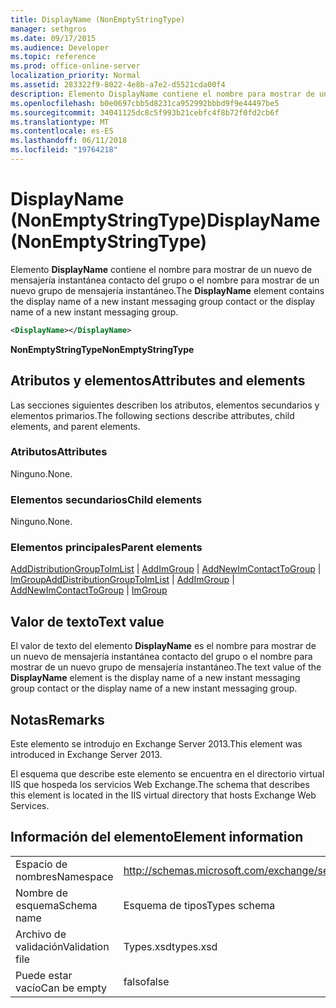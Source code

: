 ```yaml
---
title: DisplayName (NonEmptyStringType)
manager: sethgros
ms.date: 09/17/2015
ms.audience: Developer
ms.topic: reference
ms.prod: office-online-server
localization_priority: Normal
ms.assetid: 283322f9-8022-4e8b-a7e2-d5521cda00f4
description: Elemento DisplayName contiene el nombre para mostrar de un nuevo de mensajería instantánea contacto del grupo o el nombre para mostrar de un nuevo grupo de mensajería instantáneo.
ms.openlocfilehash: b0e0697cbb5d8231ca952992bbbd9f9e44497be5
ms.sourcegitcommit: 34041125dc8c5f993b21cebfc4f8b72f0fd2cb6f
ms.translationtype: MT
ms.contentlocale: es-ES
ms.lasthandoff: 06/11/2018
ms.locfileid: "19764218"
---
```

# <a name="displayname-nonemptystringtype"></a><span data-ttu-id="63e9b-103">DisplayName (NonEmptyStringType)</span><span class="sxs-lookup"><span data-stu-id="63e9b-103">DisplayName (NonEmptyStringType)</span></span>

<span data-ttu-id="63e9b-104">Elemento **DisplayName** contiene el nombre para mostrar de un nuevo de mensajería instantánea contacto del grupo o el nombre para mostrar de un nuevo grupo de mensajería instantáneo.</span><span class="sxs-lookup"><span data-stu-id="63e9b-104">The **DisplayName** element contains the display name of a new instant messaging group contact or the display name of a new instant messaging group.</span></span> 
  
```XML
<DisplayName></DisplayName>
```

 <span data-ttu-id="63e9b-105">**NonEmptyStringType**</span><span class="sxs-lookup"><span data-stu-id="63e9b-105">**NonEmptyStringType**</span></span>
## <a name="attributes-and-elements"></a><span data-ttu-id="63e9b-106">Atributos y elementos</span><span class="sxs-lookup"><span data-stu-id="63e9b-106">Attributes and elements</span></span>

<span data-ttu-id="63e9b-107">Las secciones siguientes describen los atributos, elementos secundarios y elementos primarios.</span><span class="sxs-lookup"><span data-stu-id="63e9b-107">The following sections describe attributes, child elements, and parent elements.</span></span>
  
### <a name="attributes"></a><span data-ttu-id="63e9b-108">Atributos</span><span class="sxs-lookup"><span data-stu-id="63e9b-108">Attributes</span></span>

<span data-ttu-id="63e9b-109">Ninguno.</span><span class="sxs-lookup"><span data-stu-id="63e9b-109">None.</span></span>
  
### <a name="child-elements"></a><span data-ttu-id="63e9b-110">Elementos secundarios</span><span class="sxs-lookup"><span data-stu-id="63e9b-110">Child elements</span></span>

<span data-ttu-id="63e9b-111">Ninguno.</span><span class="sxs-lookup"><span data-stu-id="63e9b-111">None.</span></span>
  
### <a name="parent-elements"></a><span data-ttu-id="63e9b-112">Elementos principales</span><span class="sxs-lookup"><span data-stu-id="63e9b-112">Parent elements</span></span>

<span data-ttu-id="63e9b-113">[AddDistributionGroupToImList](adddistributiongrouptoimlist.md) | [AddImGroup](addimgroup.md) | [AddNewImContactToGroup](addnewimcontacttogroup.md) | [ImGroup](imgroup.md)</span><span class="sxs-lookup"><span data-stu-id="63e9b-113">[AddDistributionGroupToImList](adddistributiongrouptoimlist.md) | [AddImGroup](addimgroup.md) | [AddNewImContactToGroup](addnewimcontacttogroup.md) | [ImGroup](imgroup.md)</span></span>
  
## <a name="text-value"></a><span data-ttu-id="63e9b-114">Valor de texto</span><span class="sxs-lookup"><span data-stu-id="63e9b-114">Text value</span></span>

<span data-ttu-id="63e9b-115">El valor de texto del elemento **DisplayName** es el nombre para mostrar de un nuevo de mensajería instantánea contacto del grupo o el nombre para mostrar de un nuevo grupo de mensajería instantáneo.</span><span class="sxs-lookup"><span data-stu-id="63e9b-115">The text value of the **DisplayName** element is the display name of a new instant messaging group contact or the display name of a new instant messaging group.</span></span> 
  
## <a name="remarks"></a><span data-ttu-id="63e9b-116">Notas</span><span class="sxs-lookup"><span data-stu-id="63e9b-116">Remarks</span></span>

<span data-ttu-id="63e9b-117">Este elemento se introdujo en Exchange Server 2013.</span><span class="sxs-lookup"><span data-stu-id="63e9b-117">This element was introduced in Exchange Server 2013.</span></span>
  
<span data-ttu-id="63e9b-118">El esquema que describe este elemento se encuentra en el directorio virtual IIS que hospeda los servicios Web Exchange.</span><span class="sxs-lookup"><span data-stu-id="63e9b-118">The schema that describes this element is located in the IIS virtual directory that hosts Exchange Web Services.</span></span>
  
## <a name="element-information"></a><span data-ttu-id="63e9b-119">Información del elemento</span><span class="sxs-lookup"><span data-stu-id="63e9b-119">Element information</span></span>

|||
|:-----|:-----|
|<span data-ttu-id="63e9b-120">Espacio de nombres</span><span class="sxs-lookup"><span data-stu-id="63e9b-120">Namespace</span></span>  <br/> |http://schemas.microsoft.com/exchange/services/2006/types  <br/> |
|<span data-ttu-id="63e9b-121">Nombre de esquema</span><span class="sxs-lookup"><span data-stu-id="63e9b-121">Schema name</span></span>  <br/> |<span data-ttu-id="63e9b-122">Esquema de tipos</span><span class="sxs-lookup"><span data-stu-id="63e9b-122">Types schema</span></span>  <br/> |
|<span data-ttu-id="63e9b-123">Archivo de validación</span><span class="sxs-lookup"><span data-stu-id="63e9b-123">Validation file</span></span>  <br/> |<span data-ttu-id="63e9b-124">Types.xsd</span><span class="sxs-lookup"><span data-stu-id="63e9b-124">types.xsd</span></span>  <br/> |
|<span data-ttu-id="63e9b-125">Puede estar vacío</span><span class="sxs-lookup"><span data-stu-id="63e9b-125">Can be empty</span></span>  <br/> |<span data-ttu-id="63e9b-126">falso</span><span class="sxs-lookup"><span data-stu-id="63e9b-126">false</span></span>  <br/> |
   


